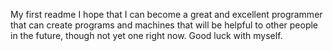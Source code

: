 My first readme
I hope that I can become a great and excellent programmer that can create programs and machines that will be helpful to other people in the future, though not yet one right now. Good luck with myself.
